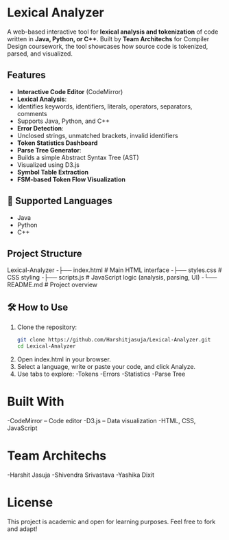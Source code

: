# Lexical Analyzer 
A web-based interactive tool for **lexical analysis and tokenization** of code written in **Java, Python, or C++**. Built by **Team Architechs** for Compiler Design coursework, the tool showcases how source code is tokenized, parsed, and visualized.

##  Features
-  **Interactive Code Editor** (CodeMirror)
-  **Lexical Analysis**:
  - Identifies keywords, identifiers, literals, operators, separators, comments
  - Supports Java, Python, and C++
-  **Error Detection**:
  - Unclosed strings, unmatched brackets, invalid identifiers
-  **Token Statistics Dashboard**
-  **Parse Tree Generator**:
  - Builds a simple Abstract Syntax Tree (AST)
  - Visualized using D3.js
-  **Symbol Table Extraction**
-  **FSM-based Token Flow Visualization**

## 🧪 Supported Languages
- Java
- Python
- C++

##  Project Structure

Lexical-Analyzer
-├── index.html # Main HTML interface
-├── styles.css # CSS styling
-├── scripts.js # JavaScript logic (analysis, parsing, UI)
-└── README.md # Project overview


## 🛠️ How to Use

1. Clone the repository:
   ```bash
   git clone https://github.com/Harshitjasuja/Lexical-Analyzer.git
   cd Lexical-Analyzer
2. Open index.html in your browser.
3. Select a language, write or paste your code, and click Analyze.
4. Use tabs to explore:
-Tokens
-Errors
-Statistics
-Parse Tree

# Built With
-CodeMirror – Code editor
-D3.js – Data visualization
-HTML, CSS, JavaScript

# Team Architechs
-Harshit Jasuja
-Shivendra Srivastava
-Yashika Dixit

# License
This project is academic and open for learning purposes. Feel free to fork and adapt!
